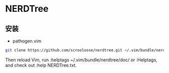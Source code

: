 # NERDTree

## 安装

* pathogen.vim

```bash
git clone https://github.com/scrooloose/nerdtree.git ~/.vim/bundle/nerdtree
```

Then reload Vim, run :helptags ~/.vim/bundle/nerdtree/doc/ or :Helptags, and check out :help NERDTree.txt.